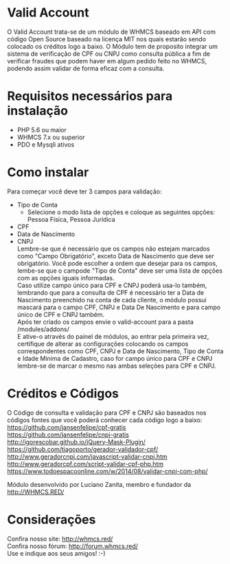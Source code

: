 # Valid Account
O Valid Account trata-se de um módulo de WHMCS baseado em API com código Open Source baseado na licença MIT nos quais estarão sendo colocado os créditos logo a baixo.
O Módulo tem de proposito integrar um sistema de verificação de CPF ou CNPJ como consulta pública a fim de verificar fraudes que podem haver em algum pedido feito no WHMCS, podendo assim validar de forma eficaz com a consulta.

# Requisitos necessários para instalação
- PHP 5.6 ou maior
- WHMCS 7.x ou superior
- PDO e Mysqli ativos

# Como instalar
Para começar você deve ter 3 campos para validação:
- Tipo de Conta
  - Selecione o modo lista de opções e coloque as seguintes opções: Pessoa Física, Pessoa Jurídica
- CPF <br/>
- Data de Nascimento <br/>
- CNPJ <br/>
Lembre-se que é necessário que os campos não estejam marcados como "Campo Obrigatório", exceto Data de Nascimento que deve ser obrigatório.
Você pode escolher a ordem que desejar para os campos, lembe-se que o campode "Tipo de Conta" deve ser uma lista de opções com as opções iguais informadas. <br/>
Caso utilize campo único para CPF e CNPJ poderá usa-lo também, lembrando que para a consulta de CPF é necessário ter a Data de Nascimento preenchido na conta de cada cliente, o módulo possui mascará para o campo CPF, CNPJ e Data De Nascimento e para campo único de CPF e CNPJ também. <br/>
Após ter criado os campos envie o valid-account para a pasta /modules/addons/ <br/>
E ative-o através do painel de módulos, ao entrar pela primeira vez, certifique de alterar as configurações colocando os campos correspondentes como CPF, CNPJ e Data de Nascimento, Tipo de Conta e Idade Minima de Cadastro, caso for campo único para CPF e CNPJ lembre-se de marcar o mesmo nas ambas seleções para CPF e CNPJ. <br/>

# Créditos e Códigos
O Código de consulta e validação para CPF e CNPJ são baseados nos códigos fontes que você poderá conhecer cada código logo a baixo:<br/>
https://github.com/jansenfelipe/cpf-gratis <br/>
https://github.com/jansenfelipe/cnpj-gratis <br/>
http://igorescobar.github.io/jQuery-Mask-Plugin/ <br/>
https://github.com/tiagoporto/gerador-validador-cpf/ <br/>
http://www.geradorcnpj.com/javascript-validar-cnpj.htm <br/>
http://www.geradorcpf.com/script-validar-cpf-php.htm <br/>
https://www.todoespacoonline.com/w/2014/08/validar-cnpj-com-php/ <br/>

Módulo desenvolvido por Luciano Zanita, membro e fundador da http://WHMCS.RED/


# Considerações
Confira nosso site: http://whmcs.red/ <br/>
Confira nosso fórum: http://forum.whmcs.red/ <br/>
Use e indique aos seus amigos! :-)
